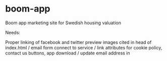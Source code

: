 # boom-app
Boom app marketing site for Swedish housing valuation

Needs:

Proper linking of facebook and twitter preview images cited in head of index.html /
email form connect to service /
link attributes for cookie policy, contact us buttons, app download / update email address in <div class="error-message w-form-fail">
